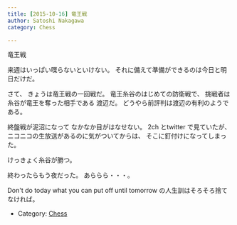 ```yaml
---
title: [2015-10-16] 竜王戦
author: Satoshi Nakagawa
category: Chess

---
```


竜王戦

 来週はいっぱい喋らないといけない。
それに備えて準備ができるのは今日と明日だけだ。

 さて、
きょうは竜王戦の一回戦だ。
竜王糸谷のはじめての防衛戦で、
挑戦者は糸谷が竜王を奪った相手である
渡辺だ。
どうやら前評判は渡辺の有利のようである。

 終盤戦が泥沼になって
なかなか目がはなせない。
2ch とtwitter で見ていたが、
ニコニコの生放送があるのに気がついてからは、
そこに釘付けになってしまった。

<!--more-->

 けっきょく糸谷が勝つ。

 終わったらもう夜だった。
あららら・・・。

 Don't do today what you can put off until
tomorrow の人生訓はそろそろ捨てなければ。

- Category: [Chess](https://merapano.github.io/categories.html#Chess)

